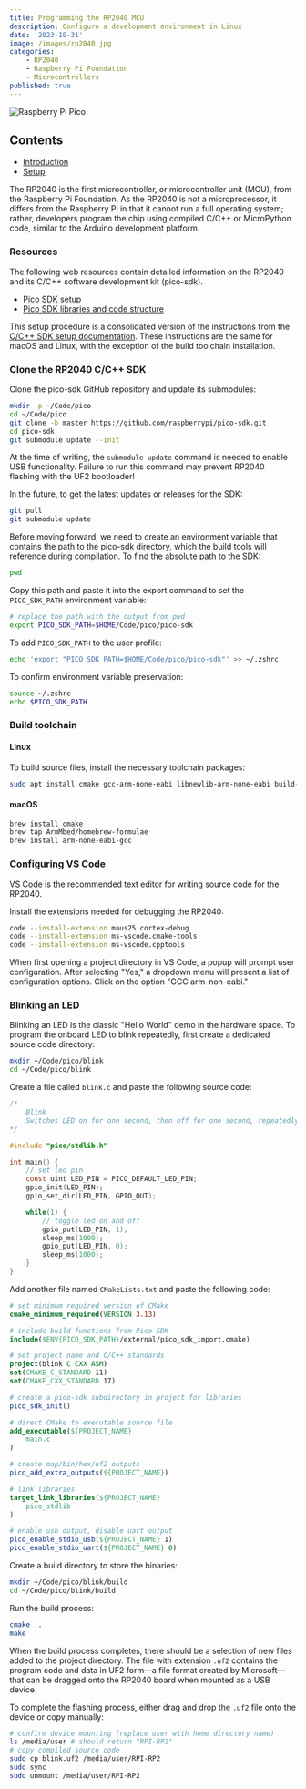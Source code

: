 ```yaml
---
title: Programming the RP2040 MCU
description: Configure a development environment in Linux
date: '2023-10-31'
image: /images/rp2040.jpg
categories:
    - RP2040
    - Raspberry Pi Foundation
    - Microcontrollers
published: true
---
```


<script>
    import Tag from "../components/tag.svelte"
    import Heading from "../components/heading.svelte"
</script>

![Raspberry Pi Pico](/images/rp2040.jpg)

## Contents

-   [Introduction](#introduction)
-   [Setup](#setup)

<Heading str="Introduction" />

The RP2040 is the first microcontroller, or microcontroller unit (MCU), from the Raspberry Pi Foundation. As the RP2040 is not a microprocessor, it differs from the Raspberry Pi in that it cannot run a full operating system; rather, developers program the chip using compiled C/C++ or MicroPython code, similar to the Arduino development platform. 

<Tag msg='This tutorial assumes that the RP2040 development environment is being built on either macOS or a Debian-based Linux distribution, such as Ubuntu or Pop!_OS. Instructions for Windows can be found in the <a href="https://datasheets.raspberrypi.com/pico/getting-started-with-pico.pdf">C/C++ SDK setup documentation</a>.' />

### Resources

The following web resources contain detailed information on the RP2040 and its C/C++ software development kit (pico-sdk).

-   [Pico SDK setup](https://datasheets.raspberrypi.com/pico/getting-started-with-pico.pdf)
-   [Pico SDK libraries and code structure](https://datasheets.raspberrypi.com/pico/raspberry-pi-pico-c-sdk.pdf)

<Heading str="Setup" />

This setup procedure is a consolidated version of the instructions from the [C/C++ SDK setup documentation](https://datasheets.raspberrypi.com/pico/getting-started-with-pico.pdf). These instructions are the same for macOS and Linux, with the exception of the build toolchain installation.

### Clone the RP2040 C/C++ SDK

Clone the pico-sdk GitHub repository and update its submodules:

```zsh
mkdir -p ~/Code/pico
cd ~/Code/pico
git clone -b master https://github.com/raspberrypi/pico-sdk.git
cd pico-sdk
git submodule update --init
```

At the time of writing, the `submodule update` command is needed to enable USB functionality. Failure to run this command may prevent RP2040 flashing with the UF2 bootloader!

In the future, to get the latest updates or releases for the SDK: 

```zsh
git pull
git submodule update
```

Before moving forward, we need to create an environment variable that contains the path to the pico-sdk directory, which the build tools will reference during compilation. To find the absolute path to the SDK: 

```zsh
pwd
```

Copy this path and paste it into the export command to set the `PICO_SDK_PATH` environment variable: 

```zsh
# replace the path with the output from pwd
export PICO_SDK_PATH=$HOME/Code/pico/pico-sdk
```

<Tag tagtype='info' msg='Note that this command will have to be executed each time a new terminal window is opened, or the environment reloaded. To avoid this hassle, follow the instructions below to autogenerate the environment variable.' />

To add `PICO_SDK_PATH` to the user profile:

```zsh
echo 'export "PICO_SDK_PATH=$HOME/Code/pico/pico-sdk"' >> ~/.zshrc 
```

To confirm environment variable preservation:

```zsh
source ~/.zshrc
echo $PICO_SDK_PATH
```

### Build toolchain

<Tag tagtype='warning' msg='Pay attention to the below instructions, which differ for macOS and Linux! ' />

#### Linux

To build source files, install the necessary toolchain packages: 

```zsh
sudo apt install cmake gcc-arm-none-eabi libnewlib-arm-none-eabi build-essential libstdc++-arm-none-eabi-newlib
```

#### macOS

```zsh
brew install cmake
brew tap ArmMbed/homebrew-formulae
brew install arm-none-eabi-gcc
```

### Configuring VS Code

VS Code is the recommended text editor for writing source code for the RP2040. 

Install the extensions needed for debugging the RP2040:

```zsh
code --install-extension maus25.cortex-debug
code --install-extension ms-vscode.cmake-tools
code --install-extension ms-vscode.cpptools
```

When first opening a project directory in VS Code, a popup will prompt user configuration. After selecting "Yes," a dropdown menu will present a list of configuration options. Click on the option "GCC arm-non-eabi." 

### Blinking an LED

Blinking an LED is the classic "Hello World" demo in the hardware space. To program the onboard LED to blink repeatedly, first create a dedicated source code directory: 

```zsh
mkdir ~/Code/pico/blink
cd ~/Code/pico/blink
```

Create a file called `blink.c` and paste the following source code: 

```c
/*
    Blink
    Switches LED on for one second, then off for one second, repeatedly
*/

#include "pico/stdlib.h"

int main() {
    // set led pin
    const uint LED_PIN = PICO_DEFAULT_LED_PIN;
    gpio_init(LED_PIN);
    gpio_set_dir(LED_PIN, GPIO_OUT);

    while(1) {
        // toggle led on and off
        gpio_put(LED_PIN, 1);
        sleep_ms(1000);
        gpio_put(LED_PIN, 0);
        sleep_ms(1000);
    }
}
```

Add another file named `CMakeLists.txt` and paste the following code: 

```cmake
# set minimum required version of CMake
cmake_minimum_required(VERSION 3.13)

# include build functions from Pico SDK
include($ENV{PICO_SDK_PATH}/external/pico_sdk_import.cmake)

# set project name and C/C++ standards
project(blink C CXX ASM)
set(CMAKE_C_STANDARD 11)
set(CMAKE_CXX_STANDARD 17)

# create a pico-sdk subdirectory in project for libraries
pico_sdk_init()

# direct CMake to executable source file
add_executable(${PROJECT_NAME}
    main.c
)

# create map/bin/hex/uf2 outputs
pico_add_extra_outputs(${PROJECT_NAME})

# link libraries
target_link_libraries(${PROJECT_NAME}
    pico_stdlib
)

# enable usb output, disable uart output
pico_enable_stdio_usb(${PROJECT_NAME} 1)
pico_enable_stdio_uart(${PROJECT_NAME} 0)
```

Create a build directory to store the binaries:

```zsh
mkdir ~/Code/pico/blink/build
cd ~/Code/pico/blink/build
```

Run the build process:

```cmake
cmake ..
make
```

When the build process completes, there should be a selection of new files added to the project directory. The file with extension `.uf2` contains the program code and data in UF2 form—a file format created by Microsoft—that can be dragged onto the RP2040 board when mounted as a USB device.

<Tag tagtype='info' msg='To mount the RP2040 as a USB device, press and hold the <code>BOOT</code> button before connecting the board to the PC via USB. Depending on the board, this button may have a variation of its name. ' />

To complete the flashing process, either drag and drop the `.uf2` file onto the device or copy manually: 

```zsh
# confirm device mounting (replace user with home directory name)
ls /media/user # should return "RPI-RP2"
# copy compiled source code
sudo cp blink.uf2 /media/user/RPI-RP2
sudo sync
sudo unmount /media/user/RPI-RP2
```
